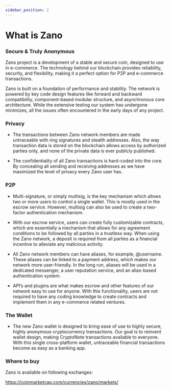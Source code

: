 ```yaml
---
sidebar_position: 2
---
```


# What is Zano

### Secure & Truly Anonymous

Zano project is a development of a stable and secure coin, designed to use in e-commerce. The technology behind our blockchain provides reliability, security, and flexibility, making it a perfect option for P2P and e-commerce transactions.

Zano is built on a foundation of performance and stability. The network is powered by key code design features like forward and backward compatibility, component-based modular structure, and asynchronous core architecture. While the extensive testing our system has undergone minimizes, all the issues often encountered in the early days of any project.

### Privacy

- The transactions between Zano network members are made untraceable with ring signatures and stealth addresses. Also, the way transaction data is stored on the blockchain allows access by authorized parties only, and none of the private data is ever publicly published.

- The confidentiality of all Zano transactions is hard-coded into the core. By concealing all sending and receiving addresses as we have maximized the level of privacy every Zano user has.

### P2P

- Multi-signature, or simply multisig, is the key mechanism which allows two or more users to control a single wallet. This is mostly used in the escrow service. However, multisig can also be used to create a two-factor authentication mechanism.

- With our escrow service, users can create fully customizable contracts, which are essentially a mechanism that allows for any agreement conditions to be followed by all parties in a trustless way. When using the Zano network, a deposit is required from all parties as a financial incentive to alleviate any malicious activity.

- All Zano network members can have aliases, for example, @username. These aliases can be linked to a payment address, which makes our network more user-friendly. In the long run, aliases will be used in a dedicated messenger, a user reputation service, and an alias-based authentication system.

- API’s and plugins are what makes escrow and other features of our network easy to use for anyone. With this functionality, users are not required to have any coding knowledge to create contracts and implement them in any e-commerce related ventures.

### The Wallet

- The new Zano wallet is designed to bring ease of use to highly secure, highly anonymous cryptocurrency transactions. Our goal is to reinvent wallet design, making CryptoNote transactions available to everyone. With this single cross-platform wallet, untraceable financial transactions become as easy as a banking app.

### Where to buy

Zano is available on following exchanges:

https://coinmarketcap.com/currencies/zano/markets/
